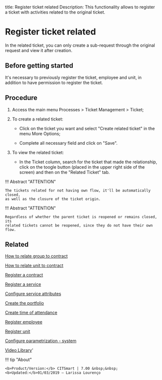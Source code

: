 title: Register ticket related
Description: This functionality allows to register a ticket with activities related to the original ticket.
# Register ticket related

In the related ticket, you can only create a sub-request through the original request and view it after creation.

Before getting started
--------------------------

It's necessary to previously register the ticket, employee and unit, in addition
to have permission to register the ticket.

Procedure
------------

1.  Access the main menu Processes \> Ticket Management \> Ticket;

2.  To create a related ticket:

    -   Click on the ticket you want and select "Create related ticket" in the
        menu More Options;

    -   Complete all necessary field and click on "Save".

3.  To view the related ticket:

    -   In the Ticket column, search for the ticket that made the relationship,
        click on the toogle button (placed in the upper right side of the screen)
        and then on the "Related Ticket" tab. 
 
 
!!! Abstract "ATTENTION"
    
    The tickets related for not having own flow, it'll be automatically closed,
    as well as the closure of the ticket origin.
    
!!! Abstract "ATTENTION"

    Regardless of whether the parent ticket is reopened or remains closed, its 
    related tickets cannot be reopened, since they do not have their own flow.

Related
-----------

[How to relate group to contract](/en-us/citsmart-7/processes/tickets/configuration/relate-group-to-contract.html)

[How to relate unit to contract](/en-us/citsmart-7/processes/tickets/configuration/relate-unit-to-contract.html)

[Register a contract](/en-us/citsmart-7/additional-features/contract-management/use/register-contract.html)

[Register a service](/en-us/citsmart-7/processes/portfolio-and-catalog/use/register-a-service.html)

[Configure service attributes](/en-us/citsmart-7/processes/portfolio-and-catalog/use/configure-services-attributes.html)

[Create the portfolio](/en-us/citsmart-7/processes/portfolio-and-catalog/use/create-the-portfolio.html)

[Create time of attendance](/en-us/citsmart-7/processes/service-level/configuration/create-time-attendance.html)

[Register employee](/en-us/citsmart-7/initial-settings/access-settings/user/register-employee.html)

[Register unit](/en-us/citsmart-7/platform-administration/region-and-language/register-unit.html)

[Configure parametrization - system](/en-us/citsmart-7/platform-administration/parameters-list/configure-parametrization-system.html)

<i class='fa fa-youtube-play  fa-2x' style='color:#97ce17;vertical-align: middle;'> </i> [Video Library](https://www.youtube.com/playlist?list=PLB5qK2uzf2RNrJnhiXj3dbmgsm9-quhfz)'

!!! tip "About"

    <b>Product/Version:</b> CITSmart | 7.00 &nbsp;&nbsp;
    <b>Updated:</b>01/03/2019 – Larissa Lourenço

